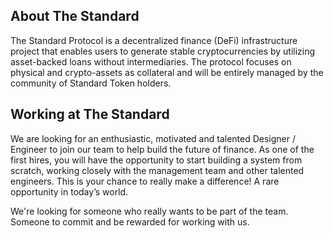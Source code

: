 ## About The Standard

The Standard Protocol is a decentralized finance (DeFi) infrastructure project that enables users to generate stable cryptocurrencies by utilizing asset-backed loans without intermediaries. The protocol focuses on physical and crypto-assets as collateral and will be entirely managed by the community of Standard Token holders.

## Working at The Standard

We are looking for an enthusiastic, motivated and talented Designer / Engineer to join our team to help build the future of finance. As one of the first hires, you will have the opportunity to start building a system from scratch, working closely with the management team and other talented engineers. This is your chance to really make a difference! A rare opportunity in today’s world.

We're looking for someone who really wants to be part of the team. Someone to commit and be rewarded for working with us.
